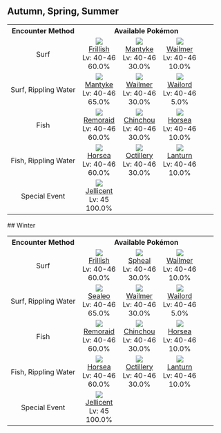 ## Autumn, Spring, Summer

<table><tr><th colspan="1">Encounter Method</th><th colspan="5" style = "text-align: center;">Available Pokémon</th></tr>
<tr><td rowspan="1" style="vertical-align: middle; word-wrap: break-word; text-align: center;">Surf</td><td style="text-align: center; vertical-align: bottom;"> <img src="https://smilingzero.github.io/BlazeBlack2ReduxWiki/img/animated/592.gif"> <br> <a href="https://smilingzero.github.io/BlazeBlack2ReduxWiki/pokemons/592">Frillish</a> <br> Lv: 40-46 <br> 60.0% </td><td style="text-align: center; vertical-align: bottom;"> <img src="https://smilingzero.github.io/BlazeBlack2ReduxWiki/img/animated/458.gif"> <br> <a href="https://smilingzero.github.io/BlazeBlack2ReduxWiki/pokemons/458">Mantyke</a> <br> Lv: 40-46 <br> 30.0% </td><td style="text-align: center; vertical-align: bottom;"> <img src="https://smilingzero.github.io/BlazeBlack2ReduxWiki/img/animated/320.gif"> <br> <a href="https://smilingzero.github.io/BlazeBlack2ReduxWiki/pokemons/320">Wailmer</a> <br> Lv: 40-46 <br> 10.0% </td><td></td><td></td></tr>
<tr><td rowspan="1" style="vertical-align: middle; word-wrap: break-word; text-align: center;">Surf, Rippling Water</td><td style="text-align: center; vertical-align: bottom;"> <img src="https://smilingzero.github.io/BlazeBlack2ReduxWiki/img/animated/458.gif"> <br> <a href="https://smilingzero.github.io/BlazeBlack2ReduxWiki/pokemons/458">Mantyke</a> <br> Lv: 40-46 <br> 65.0% </td><td style="text-align: center; vertical-align: bottom;"> <img src="https://smilingzero.github.io/BlazeBlack2ReduxWiki/img/animated/320.gif"> <br> <a href="https://smilingzero.github.io/BlazeBlack2ReduxWiki/pokemons/320">Wailmer</a> <br> Lv: 40-46 <br> 30.0% </td><td style="text-align: center; vertical-align: bottom;"> <img src="https://smilingzero.github.io/BlazeBlack2ReduxWiki/img/animated/321.gif"> <br> <a href="https://smilingzero.github.io/BlazeBlack2ReduxWiki/pokemons/321">Wailord</a> <br> Lv: 40-46 <br> 5.0% </td><td></td><td></td></tr>
<tr><td rowspan="1" style="vertical-align: middle; word-wrap: break-word; text-align: center;">Fish</td><td style="text-align: center; vertical-align: bottom;"> <img src="https://smilingzero.github.io/BlazeBlack2ReduxWiki/img/animated/223.gif"> <br> <a href="https://smilingzero.github.io/BlazeBlack2ReduxWiki/pokemons/223">Remoraid</a> <br> Lv: 40-46 <br> 60.0% </td><td style="text-align: center; vertical-align: bottom;"> <img src="https://smilingzero.github.io/BlazeBlack2ReduxWiki/img/animated/170.gif"> <br> <a href="https://smilingzero.github.io/BlazeBlack2ReduxWiki/pokemons/170">Chinchou</a> <br> Lv: 40-46 <br> 30.0% </td><td style="text-align: center; vertical-align: bottom;"> <img src="https://smilingzero.github.io/BlazeBlack2ReduxWiki/img/animated/116.gif"> <br> <a href="https://smilingzero.github.io/BlazeBlack2ReduxWiki/pokemons/116">Horsea</a> <br> Lv: 40-46 <br> 10.0% </td><td></td><td></td></tr>
<tr><td rowspan="1" style="vertical-align: middle; word-wrap: break-word; text-align: center;">Fish, Rippling Water</td><td style="text-align: center; vertical-align: bottom;"> <img src="https://smilingzero.github.io/BlazeBlack2ReduxWiki/img/animated/116.gif"> <br> <a href="https://smilingzero.github.io/BlazeBlack2ReduxWiki/pokemons/116">Horsea</a> <br> Lv: 40-46 <br> 60.0% </td><td style="text-align: center; vertical-align: bottom;"> <img src="https://smilingzero.github.io/BlazeBlack2ReduxWiki/img/animated/224.gif"> <br> <a href="https://smilingzero.github.io/BlazeBlack2ReduxWiki/pokemons/224">Octillery</a> <br> Lv: 40-46 <br> 30.0% </td><td style="text-align: center; vertical-align: bottom;"> <img src="https://smilingzero.github.io/BlazeBlack2ReduxWiki/img/animated/171.gif"> <br> <a href="https://smilingzero.github.io/BlazeBlack2ReduxWiki/pokemons/171">Lanturn</a> <br> Lv: 40-46 <br> 10.0% </td><td></td><td></td></tr>
<tr><td rowspan="1" style="vertical-align: middle; word-wrap: break-word; text-align: center;">Special Event</td><td style="text-align: center; vertical-align: bottom;"> <img src="https://smilingzero.github.io/BlazeBlack2ReduxWiki/img/animated/593.gif"> <br> <a href="https://smilingzero.github.io/BlazeBlack2ReduxWiki/pokemons/593">Jellicent</a> <br> Lv: 45 <br> 100.0% </td><td></td><td></td><td></td><td></td></tr></table>
## Winter

<table><tr><th colspan="1">Encounter Method</th><th colspan="5" style = "text-align: center;">Available Pokémon</th></tr>
<tr><td rowspan="1" style="vertical-align: middle; word-wrap: break-word; text-align: center;">Surf</td><td style="text-align: center; vertical-align: bottom;"> <img src="https://smilingzero.github.io/BlazeBlack2ReduxWiki/img/animated/592.gif"> <br> <a href="https://smilingzero.github.io/BlazeBlack2ReduxWiki/pokemons/592">Frillish</a> <br> Lv: 40-46 <br> 60.0% </td><td style="text-align: center; vertical-align: bottom;"> <img src="https://smilingzero.github.io/BlazeBlack2ReduxWiki/img/animated/363.gif"> <br> <a href="https://smilingzero.github.io/BlazeBlack2ReduxWiki/pokemons/363">Spheal</a> <br> Lv: 40-46 <br> 30.0% </td><td style="text-align: center; vertical-align: bottom;"> <img src="https://smilingzero.github.io/BlazeBlack2ReduxWiki/img/animated/320.gif"> <br> <a href="https://smilingzero.github.io/BlazeBlack2ReduxWiki/pokemons/320">Wailmer</a> <br> Lv: 40-46 <br> 10.0% </td><td></td><td></td></tr>
<tr><td rowspan="1" style="vertical-align: middle; word-wrap: break-word; text-align: center;">Surf, Rippling Water</td><td style="text-align: center; vertical-align: bottom;"> <img src="https://smilingzero.github.io/BlazeBlack2ReduxWiki/img/animated/364.gif"> <br> <a href="https://smilingzero.github.io/BlazeBlack2ReduxWiki/pokemons/364">Sealeo</a> <br> Lv: 40-46 <br> 65.0% </td><td style="text-align: center; vertical-align: bottom;"> <img src="https://smilingzero.github.io/BlazeBlack2ReduxWiki/img/animated/320.gif"> <br> <a href="https://smilingzero.github.io/BlazeBlack2ReduxWiki/pokemons/320">Wailmer</a> <br> Lv: 40-46 <br> 30.0% </td><td style="text-align: center; vertical-align: bottom;"> <img src="https://smilingzero.github.io/BlazeBlack2ReduxWiki/img/animated/321.gif"> <br> <a href="https://smilingzero.github.io/BlazeBlack2ReduxWiki/pokemons/321">Wailord</a> <br> Lv: 40-46 <br> 5.0% </td><td></td><td></td></tr>
<tr><td rowspan="1" style="vertical-align: middle; word-wrap: break-word; text-align: center;">Fish</td><td style="text-align: center; vertical-align: bottom;"> <img src="https://smilingzero.github.io/BlazeBlack2ReduxWiki/img/animated/223.gif"> <br> <a href="https://smilingzero.github.io/BlazeBlack2ReduxWiki/pokemons/223">Remoraid</a> <br> Lv: 40-46 <br> 60.0% </td><td style="text-align: center; vertical-align: bottom;"> <img src="https://smilingzero.github.io/BlazeBlack2ReduxWiki/img/animated/170.gif"> <br> <a href="https://smilingzero.github.io/BlazeBlack2ReduxWiki/pokemons/170">Chinchou</a> <br> Lv: 40-46 <br> 30.0% </td><td style="text-align: center; vertical-align: bottom;"> <img src="https://smilingzero.github.io/BlazeBlack2ReduxWiki/img/animated/116.gif"> <br> <a href="https://smilingzero.github.io/BlazeBlack2ReduxWiki/pokemons/116">Horsea</a> <br> Lv: 40-46 <br> 10.0% </td><td></td><td></td></tr>
<tr><td rowspan="1" style="vertical-align: middle; word-wrap: break-word; text-align: center;">Fish, Rippling Water</td><td style="text-align: center; vertical-align: bottom;"> <img src="https://smilingzero.github.io/BlazeBlack2ReduxWiki/img/animated/116.gif"> <br> <a href="https://smilingzero.github.io/BlazeBlack2ReduxWiki/pokemons/116">Horsea</a> <br> Lv: 40-46 <br> 60.0% </td><td style="text-align: center; vertical-align: bottom;"> <img src="https://smilingzero.github.io/BlazeBlack2ReduxWiki/img/animated/224.gif"> <br> <a href="https://smilingzero.github.io/BlazeBlack2ReduxWiki/pokemons/224">Octillery</a> <br> Lv: 40-46 <br> 30.0% </td><td style="text-align: center; vertical-align: bottom;"> <img src="https://smilingzero.github.io/BlazeBlack2ReduxWiki/img/animated/171.gif"> <br> <a href="https://smilingzero.github.io/BlazeBlack2ReduxWiki/pokemons/171">Lanturn</a> <br> Lv: 40-46 <br> 10.0% </td><td></td><td></td></tr>
<tr><td rowspan="1" style="vertical-align: middle; word-wrap: break-word; text-align: center;">Special Event</td><td style="text-align: center; vertical-align: bottom;"> <img src="https://smilingzero.github.io/BlazeBlack2ReduxWiki/img/animated/593.gif"> <br> <a href="https://smilingzero.github.io/BlazeBlack2ReduxWiki/pokemons/593">Jellicent</a> <br> Lv: 45 <br> 100.0% </td><td></td><td></td><td></td><td></td></tr></table>
